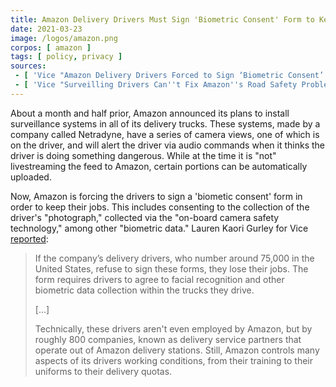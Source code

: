 ```yaml
---
title: Amazon Delivery Drivers Must Sign 'Biometric Consent' Form to Keep Jobs
date: 2021-03-23
image: /logos/amazon.png
corpos: [ amazon ]
tags: [ policy, privacy ]
sources:
 - [ 'Vice "Amazon Delivery Drivers Forced to Sign ‘Biometric Consent’ Form or Lose Job" by Lauren Kaori Gurley (23 Mar 2021)', 'archive.is/7D3qe' ]
 - [ 'Vice "Surveilling Drivers Can''t Fix Amazon''s Road Safety Problem" by Edward Ongweso Jr (4 Feb 2021)', 'archive.is/XuMce' ]
---
```


About a month and half prior, Amazon announced its plans to install
surveillance systems in all of its delivery trucks. These systems, made by a
company called Netradyne, have a series of camera views, one of which is on the
driver, and will alert the driver via audio commands when it thinks the driver
is doing something dangerous. While at the time it is "not" livestreaming the
feed to Amazon, certain portions can be automatically uploaded.

Now, Amazon is forcing the drivers to sign a 'biometic consent' form in order
to keep their jobs. This includes consenting to the collection of the driver's
"photograph," collected via the "on-board camera safety technology," among
other "biometric data." Lauren Kaori Gurley for Vice
[reported](https://archive.is/7D3qe#selection-975.0-975.254):

> If the company’s delivery drivers, who number around 75,000 in the United
> States, refuse to sign these forms, they lose their jobs. The form requires
> drivers to agree to facial recognition and other biometric data collection
> within the trucks they drive.
>
> [...]
>
> Technically, these drivers aren't even employed by Amazon, but by roughly 800
> companies, known as delivery service partners that operate out of Amazon
> delivery stations. Still, Amazon controls many aspects of its drivers working
> conditions, from their training to their uniforms to their delivery quotas.
